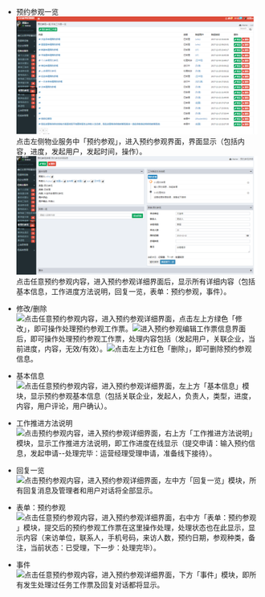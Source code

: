 * 预约参观一览![](/assets/预约参观.png)点击左侧物业服务中「预约参观」，进入预约参观界面，界面显示（包括内容，进度，发起用户，发起时间，操作）。![](/assets/预约参观1.png)点击任意预约参观内容，进入预约参观详细界面后，显示所有详细内容（包括基本信息，工作进度方法说明，回复一览，表单：预约参观，事件）。
* 修改/删除  
  ![](https://www.gitbook.com/471e359d-c9f6-447e-973d-210dfeca4b79)点击任意预约参观内容，进入预约参观详细界面，点击左上方绿色「修改」，即可操作处理预约参观工作票。![](https://www.gitbook.com/cb0dd81b-2b1c-4a83-9574-c04dbfea2291)进入预约参观编辑工作票信息界面后，即可操作处理预约参观工作票，处理内容包括（发起用户，关联企业，当前进度，内容，无效/有效）。![](https://www.gitbook.com/0f3469ae-495b-42e0-bf38-afed9b654f74)点击左上方红色「删除」，即可删除预约参观信息。

* 基本信息  
  ![](https://www.gitbook.com/62392631-0602-4daa-842d-40056d2dc5af)点击任意预约参观内容，进入预约参观详细界面，左上方「基本信息」模块，显示预约参观基本信息（包括关联企业，发起人，负责人，类型，进度，内容，用户评论，用户确认）。

* 工作推进方法说明  
  ![](https://www.gitbook.com/9de167b9-eb60-4032-8ba0-9d5436ee177c)点击预约参观内容，进入预约参观详细界面，右上方「工作推进方法说明」模块，显示工作推进方法说明，即工作进度在线显示（提交申请：输入预约信息，发起申请--处理完毕：运营经理受理申请，准备线下接待）。

* 回复一览  
  ![](https://www.gitbook.com/32301c3e-4ec5-4998-b219-7a3269ef97cf)点击预约参观内容，进入预约参观详细界面，左中方「回复一览」模块，所有回复消息及管理者和用户对话将全部显示。

* 表单：预约参观  
  ![](https://www.gitbook.com/00ca9928-8abd-4f9e-9799-b6703b7e5d24)点击任意预约参观内容，进入预约参观详细界面，右中方「表单：预约参观 」模块，提交后的预约参观工作票在这里操作处理，处理状态也在此显示，显示内容（来访单位，联系人，手机号码，来访人数，预约日期，参观种类，备注，当前状态：已受理，下一步：处理完毕）。

* 事件  
  ![](https://www.gitbook.com/c8079cf4-4b38-4614-b6a1-33dd84e9bb70)点击任意预约参观内容，进入预约参观详细界面，下方「事件」模块，即所有发生处理过任务工作票及回复对话都将显示。



